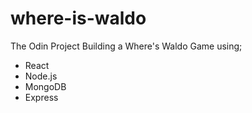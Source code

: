 # where-is-waldo
The Odin Project Building a Where's Waldo Game using;
- React
- Node.js
- MongoDB
- Express
